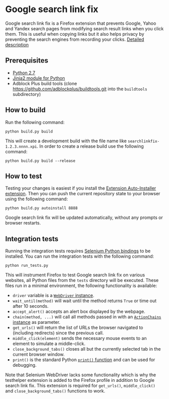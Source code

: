 Google search link fix
=============================

Google search link fix is a Firefox extension that prevents Google, Yahoo and Yandex search pages from modifying search result links when you click them. This is useful when copying links but it also helps privacy by preventing the search engines from recording your clicks. [Detailed description](https://palant.de/2011/11/28/google-yandex-search-link-fix)

Prerequisites
-------------
* [Python 2.7](https://www.python.org/downloads/)
* [Jinja2 module for Python](http://jinja.pocoo.org/docs/intro/#installation)
* Adblock Plus build tools (clone https://github.com/adblockplus/buildtools.git into the `buildtools` subdirectory)

How to build
------------

Run the following command:

    python build.py build

This will create a development build with the file name like `searchlinkfix-1.2.3.nnnn.xpi`. In order to create a release build use the following command:

    python build.py build --release

How to test
-----------

Testing your changes is easiest if you install the [Extension Auto-Installer extension](https://addons.mozilla.org/addon/autoinstaller/). Then you can push the current repository state to your browser using the following command:

    python build.py autoinstall 8888

Google search link fix will be updated automatically, without any prompts or browser restarts.

Integration tests
-----------------

Running the integration tests requires [Selenium Python bindings](http://selenium-python.readthedocs.org/en/latest/installation.html) to be installed. You can run the integration tests with the following command:

    python run_tests.py

This will instrument Firefox to test Google search link fix on various websites, all Python files from the `tests` directory will be executed. These files run in a minimal environment, the following functionality is available:

* `driver` variable is a [`WebDriver` instance](http://selenium.googlecode.com/svn/trunk/docs/api/py/webdriver_remote/selenium.webdriver.remote.webdriver.html).
* `wait_until(method)` will wait until the method returns `True` or time out after 10 seconds.
* `accept_alert()` accepts an alert box displayed by the webpage.
* `chain(method, ...)` will call all methods passed in with an [`ActionChains` instance](http://selenium.googlecode.com/svn/trunk/docs/api/py/webdriver/selenium.webdriver.common.action_chains.html) as parameter.
* `get_urls()` will return the list of URLs the browser navigated to (including redirects) since the previous call.
* `middle_click(element)` sends the necessary mouse events to an element to simulate a middle-click.
* `close_background_tabs()` closes all but the currently selected tab in the current browser window.
* `print()` is the standard Python [`print()` function](https://docs.python.org/2/library/functions.html#print) and can be used for debugging.

Note that Selenium WebDriver lacks some functionality which is why the testhelper extension is added to the Firefox profile in addition to Google search link fix. This extension is required for `get_urls()`, `middle_click()` and `close_background_tabs()` functions to work.
